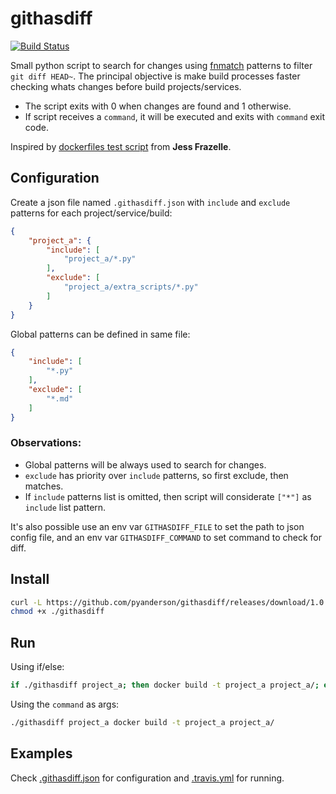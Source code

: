 # githasdiff
[![Build Status](https://travis-ci.org/pyanderson/githasdiff.svg?branch=master)](https://travis-ci.org/pyanderson/githasdiff)

Small python script to search for changes using [fnmatch](https://docs.python.org/3/library/fnmatch.html) patterns to filter `git diff HEAD~`. The principal objective is make build processes faster checking whats changes before build projects/services.

- The script exits with 0 when changes are found and 1 otherwise.
- If script receives a `command`, it will be executed and exits with `command` exit code.

Inspired by [dockerfiles test script](https://github.com/jessfraz/dockerfiles/blob/master/test.sh) from **Jess Frazelle**.


## Configuration
Create a json file named `.githasdiff.json` with `include` and `exclude` patterns for each project/service/build:

```json
{
    "project_a": {
        "include": [
            "project_a/*.py"
        ],
        "exclude": [
            "project_a/extra_scripts/*.py"
        ]
    }
}
```

Global patterns can be defined in same file:

```json
{
    "include": [
        "*.py"
    ],
    "exclude": [
        "*.md"
    ]
}
```

### Observations:
- Global patterns will be always used to search for changes.
- `exclude` has priority over `include` patterns, so first exclude, then matches.
- If `include` patterns list is omitted, then script will considerate `["*"]` as `include` list pattern.

It's also possible use an env var `GITHASDIFF_FILE` to set the path to json config file, and an env var `GITHASDIFF_COMMAND` to set command to check for diff.

## Install

```bash
curl -L https://github.com/pyanderson/githasdiff/releases/download/1.0.4/githasdiff > ./githasdiff
chmod +x ./githasdiff
```

## Run

Using if/else:

```bash
if ./githasdiff project_a; then docker build -t project_a project_a/; else exit 0; fi
```

Using the `command` as args:

```bash
./githasdiff project_a docker build -t project_a project_a/
```

## Examples

Check [.githasdiff.json](.githasdiff.json) for configuration and [.travis.yml](.travis.yml) for running.
